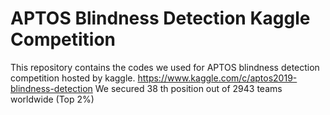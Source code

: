 # APTOS Blindness Detection Kaggle Competition
This repository contains the codes we used for APTOS blindness detection competition hosted by kaggle. 
https://www.kaggle.com/c/aptos2019-blindness-detection
We secured 38 th position out of 2943 teams worldwide (Top 2%)

